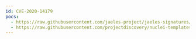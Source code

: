 ```yaml
---
id: CVE-2020-14179
pocs:
  - https://raw.githubusercontent.com/jaeles-project/jaeles-signatures/master/cves/jira-info-leak-cve-2020-14179.yaml
  - https://raw.githubusercontent.com/projectdiscovery/nuclei-templates/master/cves/CVE-2020-14179.yaml
---
```

